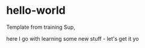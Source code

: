 # hello-world
Template from training
Sup,

here I go with learning some new stuff - let's get it yo
